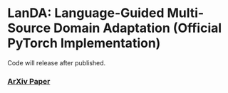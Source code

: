 # LanDA: Language-Guided Multi-Source Domain Adaptation (Official PyTorch Implementation)


Code will release after published.

###  [ArXiv Paper]([https://arxiv.org](https://arxiv.org/pdf/2401.14148)) 

